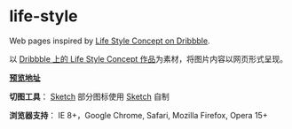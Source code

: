 # life-style

Web pages inspired by [Life Style Concept on Dribbble](https://dribbble.com/shots/1710969-Life-Style-Concept).

以 [Dribbble 上的 Life Style Concept 作品](https://dribbble.com/shots/1710969-Life-Style-Concept)为素材，将图片内容以网页形式呈现。

**[预览地址](http://www.joysr.com/life-style)**

**切图工具**： [Sketch](https://www.sketchapp.com/)
部分图标使用 [Sketch](https://www.sketchapp.com/) 自制

**浏览器支持**： IE 8+，Google Chrome, Safari, Mozilla Firefox, Opera 15+


